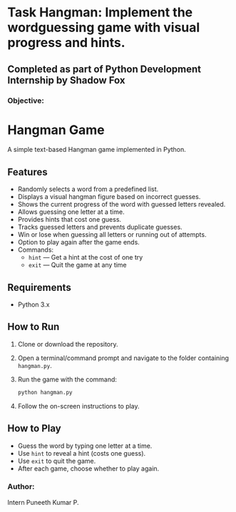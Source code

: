 # Task Hangman: Implement the wordguessing game with visual progress and hints. 


## Completed as part of Python Development Internship by Shadow Fox

### Objective:

# Hangman Game

A simple text-based Hangman game implemented in Python.

## Features

- Randomly selects a word from a predefined list.
- Displays a visual hangman figure based on incorrect guesses.
- Shows the current progress of the word with guessed letters revealed.
- Allows guessing one letter at a time.
- Provides hints that cost one guess.
- Tracks guessed letters and prevents duplicate guesses.
- Win or lose when guessing all letters or running out of attempts.
- Option to play again after the game ends.
- Commands:  
  - `hint` — Get a hint at the cost of one try  
  - `exit` — Quit the game at any time

## Requirements

- Python 3.x

## How to Run

1. Clone or download the repository.
2. Open a terminal/command prompt and navigate to the folder containing `hangman.py`.
3. Run the game with the command:

   ```bash
   python hangman.py
   ```

4. Follow the on-screen instructions to play.

## How to Play

- Guess the word by typing one letter at a time.
- Use `hint` to reveal a hint (costs one guess).
- Use `exit` to quit the game.
- After each game, choose whether to play again.


### Author:
Intern Puneeth Kumar P.